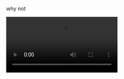 why not

![gay](https://user-images.githubusercontent.com/46597698/110405831-2a7d6500-80bc-11eb-98e4-bad798422d34.mp4)


